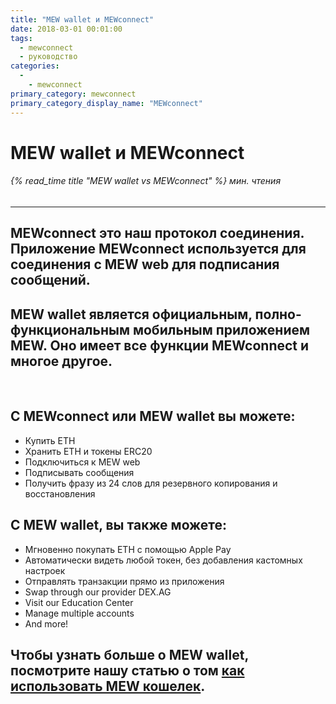 ```yaml
---
title: "MEW wallet и MEWconnect"
date: 2018-03-01 00:01:00
tags:
  - mewconnect
  - руководство
categories:
  - 
    - mewconnect
primary_category: mewconnect
primary_category_display_name: "MEWconnect"
---
```


# **MEW wallet и MEWconnect**

###### {% read_time title "MEW wallet vs MEWconnect" %} мин. чтения

* * *

## **MEWconnect** это наш протокол соединения. Приложение MEWconnect используется для соединения с MEW web для подписания сообщений.

## **MEW wallet** является официальным, полно-функциональным мобильным приложением MEW. Оно имеет все функции MEWconnect и многое другое.

<br>

## **С MEWconnect или MEW wallet вы можете:**

-   Купить ETH
-   Хранить ETH и токены ERC20
-   Подключиться к MEW web
-   Подписывать сообщения
-   Получить фразу из 24 слов для резервного копирования и восстановления

## **С MEW wallet, вы также можете:**

-   Мгновенно покупать ETH с помощью Apple Pay
-   Автоматически видеть любой токен, без добавления кастомных настроек
-   Отправлять транзакции прямo из приложения
-   Swap through our provider DEX.AG
-   Visit our Education Center
-   Manage multiple accounts
-   And more!

## Чтобы узнать больше о MEW wallet, посмотрите нашу статью о том [как использовать MEW кошелек](/@@@@@@/mewwallet/mewwallet-user-guide/).
